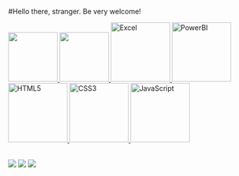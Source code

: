 #Hello there, stranger. Be very welcome!

<table>
  <a href="https://github.com/majucode8">
  <img height="100em" src="https://github-readme-stats.vercel.app/api?username=majucode8&show_icons=true&theme=tokyonight&include_all_commits=true&count_private=true"/>
  <img height="100em" src="https://github-readme-stats.vercel.app/api/top-langs/?username=majucode8&layout=compact&langs_count=6&theme=tokyonight"/>    
  <img src="https://img.icons8.com/color/2x/excel.png" width="120" alt="Excel">
  <img src="https://img.icons8.com/color/2x/power-bi.png" width="120" alt="PowerBI">
  <img src="https://img.icons8.com/color/2x/html-5.png" width="120" alt="HTML5">
  <img src="https://img.icons8.com/color/2x/css3.png" width="120" alt="CSS3">
  <img src="https://static.vecteezy.com/system/resources/previews/027/127/560/non_2x/javascript-logo-javascript-icon-transparent-free-png.png" width="120" alt="JavaScript">
</table>

<div> 
 
  <a href="https://www.instagram.com/majuh.julia_/" target="_blank"><img src="https://img.shields.io/badge/-Instagram-%23E4405F?style=for-the-badge&logo=instagram&logoColor=white" target="_blank"></a>
  <a href = "mailto: mariajuhlia@live.com"><img src="https://img.shields.io/badge/-Gmail-%23333?style=for-the-badge&logo=gmail&logoColor=white" target="_blank"></a>
  <a href="https://www.linkedin.com/in/maju-/" target="_blank"><img src="https://img.shields.io/badge/-LinkedIn-%230077B5?style=for-the-badge&logo=linkedin&logoColor=white" target="_blank"></a> 
</div>
